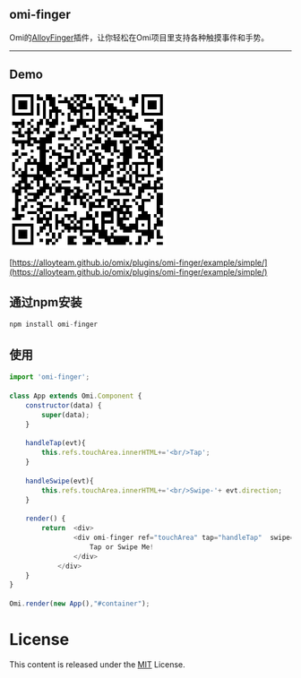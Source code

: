 ﻿## omi-finger

Omi的[AlloyFinger](https://github.com/AlloyTeam/AlloyFinger)插件，让你轻松在Omi项目里支持各种触摸事件和手势。

---

## Demo

![omi-finger demo](./demo.png)

[https://alloyteam.github.io/omix/plugins/omi-finger/example/simple/](https://alloyteam.github.io/omix/plugins/omi-finger/example/simple/)

## 通过npm安装 

``` js
npm install omi-finger
```

## 使用

```js
import 'omi-finger';

class App extends Omi.Component {
    constructor(data) {
        super(data);
    }

    handleTap(evt){
        this.refs.touchArea.innerHTML+='<br/>Tap';
    }

    handleSwipe(evt){
        this.refs.touchArea.innerHTML+='<br/>Swipe-'+ evt.direction;
    }

    render() {
        return  <div>
	            <div omi-finger ref="touchArea" tap="handleTap"  swipe="handleSwipe" >
	                Tap or Swipe Me!
	            </div>
	        </div>
    }
}

Omi.render(new App(),"#container");
```

# License
This content is released under the [MIT](http://opensource.org/licenses/MIT) License.
